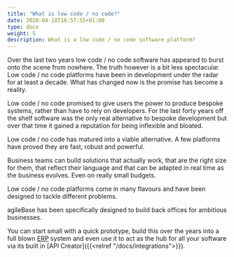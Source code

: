 ```yaml
---
title: "What is low code / no code?"
date: 2020-04-18T16:57:55+01:00
type: docs
weight: 5
description: What is a low code / no code software platform?
---
```

Over the last two years low code / no code software has appeared to burst onto the scene from nowhere. The truth however is a bit less spectacular. Low code / no code platforms have been in development under the radar for at least a decade. What has changed now is the promise has become a reality. 

Low code / no code promised to give users the power to produce bespoke systems, rather than have to rely on developers. For the last forty years off the shelf software was the only real alternative to bespoke development but over that time it gained a reputation for being inflexible and bloated.

Low code / no code has matured into a viable alternative. A few platforms have proved they are fast, robust and powerful.

Business teams can build solutions that actually work, that are the right size for them, that reflect their language and that can be adapted in real time as the business evolves. Even on really small budgets.

Low code / no code platforms come in many flavours and have been designed to tackle different problems.

agileBase has been specifically designed to build back offices for ambitious businesses. 

You can start small with a quick prototype, build this over the years into a full blown [ERP](https://en.wikipedia.org/wiki/Enterprise_resource_planning) system and even use it to act as the hub for all your software via its built in [API Creator]({{<relref "/docs/integrations">}}).
